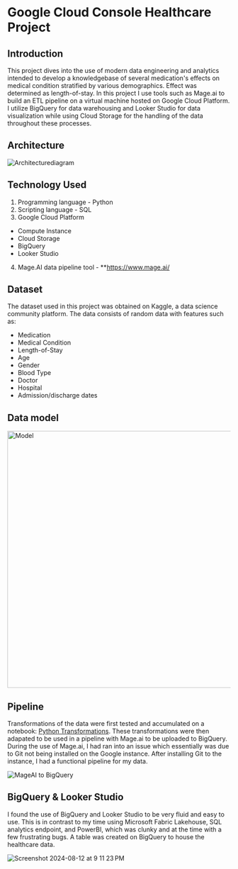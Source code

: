 # Google Cloud Console Healthcare Project

## Introduction
This project dives into the use of modern data engineering and analytics intended to develop a knowledgebase of several medication's effects on medical condition stratified by various demographics. 
Effect was determined as length-of-stay. In this project I use tools such as Mage.ai to build an ETL pipeline on a virtual machine hosted on 
Google Cloud Platform. I utilize BigQuery for data warehousing and Looker Studio for data visualization while using Cloud Storage for the handling of the data throughout these processes.

## Architecture
![Architecturediagram](https://github.com/user-attachments/assets/8bd4b1b9-7651-40b3-ab7c-a503b29d06c8)

## Technology Used
1. Programming language - Python
2. Scripting language - SQL
3. Google Cloud Platform
  - Compute Instance
  - Cloud Storage
  - BigQuery
  - Looker Studio
4. Mage.AI data pipeline tool - **https://www.mage.ai/

## Dataset
The dataset used in this project was obtained on Kaggle, a data science community platform. The data consists of random data with features such as:
  - Medication
  - Medical Condition
  - Length-of-Stay
  - Age
  - Gender
  - Blood Type
  - Doctor
  - Hospital
  - Admission/discharge dates


## Data model
<img width="580" alt="Model" src="https://github.com/user-attachments/assets/c15d4118-fe24-408e-9c48-ef816a578d9e">

## Pipeline
Transformations of the data were first tested and accumulated on a notebook: [Python Transformations](https://github.com/TAtnip/portfolio/blob/51bbf7a5a942944dab176a722ff206ab7db8a101/Google%20Cloud%20Console%20Healthcare/Hospital%20Admission%20Data%20Transformation.ipynb). These transformations were then adapated to be used in a pipeline with Mage.ai to be uploaded to BigQuery. During the use of Mage.ai, I had ran into an issue which essentially was due to Git not being installed on the Google instance. After installing Git to the instance, I had a functional pipeline for my data.

![MageAI to BigQuery](https://github.com/user-attachments/assets/cb501b6e-0dfc-4979-8a63-e284c434a0df)

## BigQuery & Looker Studio
I found the use of BigQuery and Looker Studio to be very fluid and easy to use. This is in contrast to my time using Microsoft Fabric Lakehouse, SQL analytics endpoint, and PowerBI, which was clunky and at the time with a few frustrating bugs. A table was created on BigQuery to house the healthcare data.

![Screenshot 2024-08-12 at 9 11 23 PM](https://github.com/user-attachments/assets/e6121589-4c71-4412-a26a-f3231aca2029)


